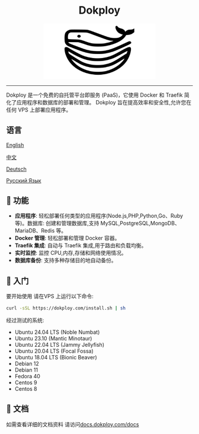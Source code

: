 

<div align="center">
   <h1 align="center">Dokploy</h1>
</div>

<div align="center" style="width:100%;">
<img src="https://raw.githubusercontent.com/Dokploy/dokploy/main/logo.png" alt="Reflex Logo"  style="width:60%;">
</div>
<hr>



Dokploy 是一个免费的自托管平台即服务 (PaaS)，它使用 Docker 和 Traefik 简化了应用程序和数据库的部署和管理。 Dokploy 旨在提高效率和安全性,允许您在任何 VPS 上部署应用程序。

## 语言 
[English](README.md) 

[中文](README-zh.md)

[Deutsch](README-de.md)

[Русский Язык](README-ru.md)





## 🌟 功能

- **应用程序**: 轻松部署任何类型的应用程序(Node.js,PHP,Python,Go、Ruby 等)。数据库: 创建和管理数据库,支持 MySQL,PostgreSQL,MongoDB、MariaDB、Redis 等。
- **Docker 管理**: 轻松部署和管理 Docker 容器。
- **Traefik 集成**: 自动与 Traefik 集成,用于路由和负载均衡。
- **实时监控**: 监控 CPU,内存,存储和网络使用情况。
- **数据库备份**: 支持多种存储目的地自动备份。

## 🚀 入门
要开始使用 请在VPS 上运行以下命令:

```bash
curl -sSL https://dokploy.com/install.sh | sh
```

经过测试的系统:

- Ubuntu 24.04 LTS (Noble Numbat)
- Ubuntu 23.10 (Mantic Minotaur)
- Ubuntu 22.04 LTS (Jammy Jellyfish)
- Ubuntu 20.04 LTS (Focal Fossa)
- Ubuntu 18.04 LTS (Bionic Beaver)
- Debian 12
- Debian 11
- Fedora 40
- Centos 9
- Centos 8

  
## 📄 文档

如需查看详细的文档资料 请访问[docs.dokploy.com/docs](https://docs.dokploy.com)
